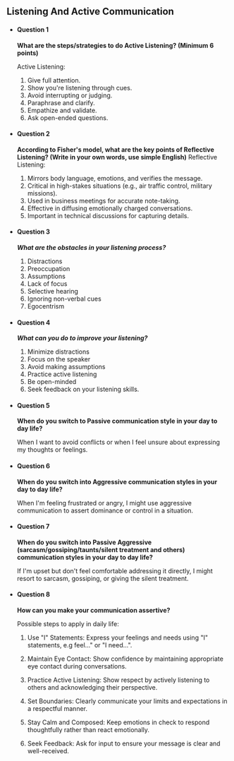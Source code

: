 ## Listening And Active Communication

- #### Question 1

  **What are the steps/strategies to do Active Listening? (Minimum 6 points)**

  Active Listening:
  1. Give full attention.
  2. Show you're listening through cues.
  3. Avoid interrupting or judging.
  4. Paraphrase and clarify.
  5. Empathize and validate.
  6. Ask open-ended questions.

- #### Question 2

  **According to Fisher's model, what are the key points of Reflective Listening? (Write in your own words, use simple English)**
  Reflective Listening:

  1. Mirrors body language, emotions, and verifies the message.
  2. Critical in high-stakes situations (e.g., air traffic control, military missions).
  3. Used in business meetings for accurate note-taking.
  4. Effective in diffusing emotionally charged conversations.
  5. Important in technical discussions for capturing details.

- #### Question 3

  **_What are the obstacles in your listening process?_**

  1. Distractions
  2. Preoccupation
  3. Assumptions
  4. Lack of focus
  5. Selective hearing
  6. Ignoring non-verbal cues
  7. Egocentrism

- #### Question 4

  **_What can you do to improve your listening?_**
  1. Minimize distractions
  2. Focus on the speaker
  3. Avoid making assumptions
  4. Practice active listening
  5. Be open-minded
  6. Seek feedback on your listening skills.

- #### Question 5

  **When do you switch to Passive communication style in your day to day life?**

  When I want to avoid conflicts or when I feel unsure about expressing my thoughts or feelings.

- #### Question 6

  **When do you switch into Aggressive communication styles in your day to day life?**
  
  When I'm feeling frustrated or angry, I might use aggressive communication to assert dominance or control in a situation.

- #### Question 7

  **When do you switch into Passive Aggressive (sarcasm/gossiping/taunts/silent treatment and others) communication styles in your day to day life?**

  If I'm upset but don't feel comfortable addressing it directly, I might resort to sarcasm, gossiping, or giving the silent treatment.

- #### Question 8

  **How can you make your communication assertive?**

  Possible steps to apply in daily life:
  
  1. Use "I" Statements:  Express your feelings and needs using "I" statements, e.g
  feel..." or "I need...".
  
  2. Maintain Eye Contact: Show confidence by maintaining appropriate eye contact during conversations.
  
  3. Practice Active Listening: Show respect by actively listening to others and acknowledging their perspective.
  
  4. Set Boundaries: Clearly communicate your limits and expectations in a respectful manner.
  
  5. Stay Calm and Composed: Keep emotions in check to respond thoughtfully rather than react emotionally.
  
  6. Seek Feedback: Ask for input to ensure your message is clear and well-received.